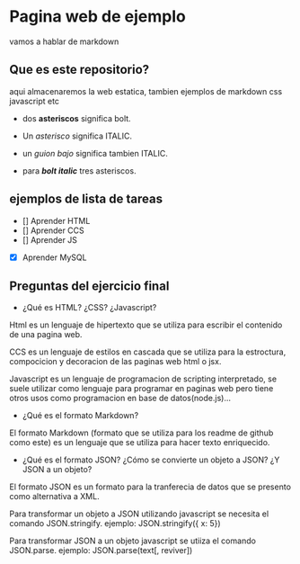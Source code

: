 # Pagina web de ejemplo

vamos a hablar de markdown

## Que es este repositorio?

aqui almacenaremos la web estatica, tambien ejemplos de markdown css javascript etc

- dos **asteriscos** significa bolt.

- Un *asterisco* significa ITALIC.

- un _guion bajo_ significa tambien ITALIC.

- para ***bolt italic*** tres asteriscos.


## ejemplos de lista de tareas

- [] Aprender HTML
- [] Aprender CCS
- [] Aprender JS
- [x] Aprender MySQL

## Preguntas del ejercicio final
- ¿Qué es HTML? ¿CSS? ¿Javascript?

Html es un lenguaje de hipertexto que se utiliza para escribir el contenido de una pagina web.

CCS es un lenguaje de estilos en cascada que se utiliza para la estroctura, compocicion y decoracion de las paginas web html o jsx.

Javascript es un lenguaje de programacion de scripting interpretado, se suele utilizar como lenguaje para programar en paginas web pero tiene otros usos como programacion en base de datos(node.js)... 

- ¿Qué es el formato Markdown?

El formato Markdown (formato que se utiliza para los readme de github como este) es un lenguaje que se utiliza para hacer texto enriquecido.

- ¿Qué es el formato JSON? ¿Cómo se convierte un objeto a JSON? ¿Y JSON a un objeto?

El formato JSON es un formato para la tranferecia de datos que se presento como alternativa a XML.

Para transformar un objeto a JSON utilizando javascript se necesita el comando JSON.stringify. ejemplo: JSON.stringify({ x: 5})

Para transformar JSON a un objeto javascript se utiiza el comando JSON.parse. ejemplo: JSON.parse(text[, reviver])